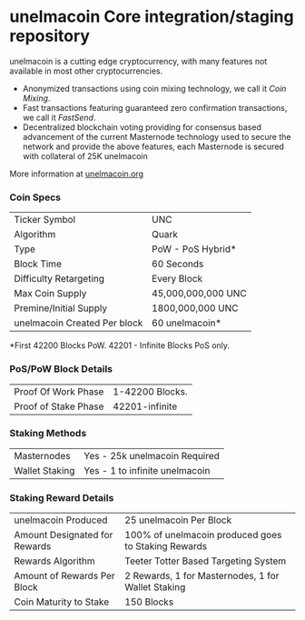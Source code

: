 unelmacoin Core integration/staging repository
=====================================

unelmacoin is a cutting edge cryptocurrency, with many features not available in most other cryptocurrencies.
- Anonymized transactions using coin mixing technology, we call it _Coin Mixing_.
- Fast transactions featuring guaranteed zero confirmation transactions, we call it _FastSend_.
- Decentralized blockchain voting providing for consensus based advancement of the current Masternode
  technology used to secure the network and provide the above features, each Masternode is secured
  with collateral of 25K unelmacoin

More information at [unelmacoin.org](http://www.unelmacoin.org)

### Coin Specs
<table>
<tr><td>Ticker Symbol</td><td>UNC</td></tr>
<tr><td>Algorithm</td><td>Quark</td></tr>
<tr><td>Type</td><td>PoW - PoS Hybrid*</td></tr>
<tr><td>Block Time</td><td>60 Seconds</td></tr>
<tr><td>Difficulty Retargeting</td><td>Every Block</td></tr>
<tr><td>Max Coin Supply</td><td>45,000,000,000 UNC</td></tr>
<tr><td>Premine/Initial Supply</td><td>1800,000,000 UNC</td></tr>
<tr><td>unelmacoin Created Per block</td><td>60 unelmacoin*</td></tr>
</table>

*First 42200 Blocks PoW. 42201 - Infinite Blocks PoS only.

### PoS/PoW Block Details
<table>
<tr><td>Proof Of Work Phase</td><td>1-42200 Blocks.</td></tr>
<tr><td>Proof of Stake Phase</td><td>42201-infinite</td></tr>
</table>

### Staking Methods
<table>
<tr><td>Masternodes</td><td>Yes - 25k unelmacoin Required</td></tr>
<tr><td>Wallet Staking</td><td>Yes - 1 to infinite unelmacoin</td></tr>
</table>

### Staking Reward Details
<table>
<tr><td>unelmacoin Produced</td><td>25 unelmacoin Per Block</td></tr>
<tr><td>Amount Designated for Rewards</td><td>100% of unelmacoin produced goes to Staking Rewards</td></tr>
<tr><td>Rewards Algorithm</td><td>Teeter Totter Based Targeting System</td></tr>
<tr><td>Amount of Rewards Per Block</td><td>2 Rewards, 1 for Masternodes, 1 for Wallet Staking</td></tr>
<tr><td>Coin Maturity to Stake</td><td>150 Blocks</td></tr>


</table>
